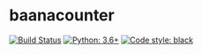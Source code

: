 # baanacounter

[![Build Status](https://travis-ci.org/hugovk/baanacounter.svg?branch=master)](https://travis-ci.org/hugovk/baanacounter)
[![Python: 3.6+](https://img.shields.io/badge/python-3.6+-blue.svg)](https://www.python.org/downloads/)
[![Code style: black](https://img.shields.io/badge/code%20style-black-000000.svg)](https://github.com/ambv/black)
